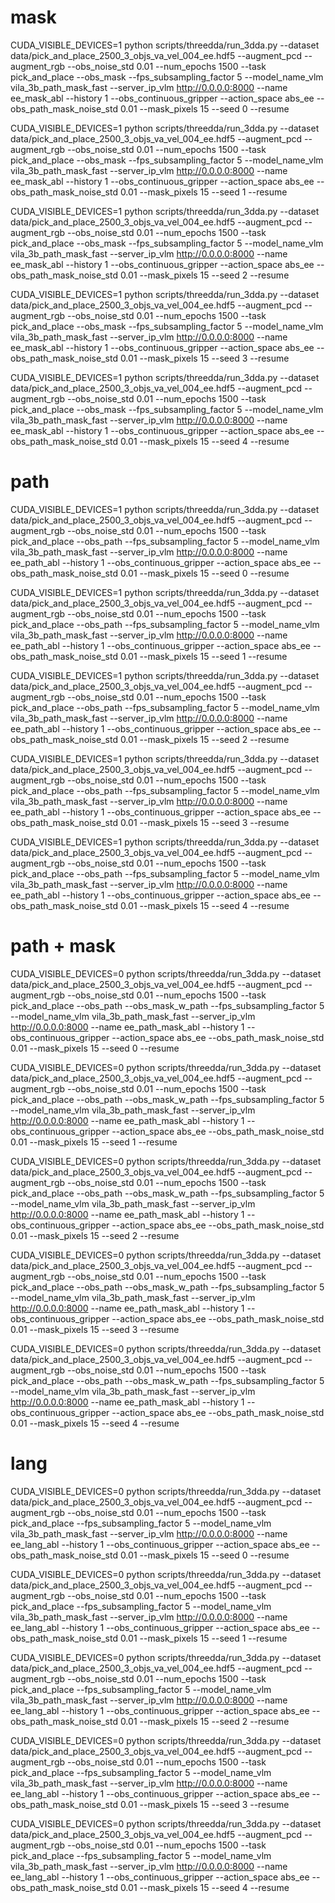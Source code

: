 
# mask
CUDA_VISIBLE_DEVICES=1 python scripts/threedda/run_3dda.py --dataset data/pick_and_place_2500_3_objs_va_vel_004_ee.hdf5 --augment_pcd --augment_rgb --obs_noise_std 0.01 --num_epochs 1500 --task pick_and_place --obs_mask --fps_subsampling_factor 5 --model_name_vlm vila_3b_path_mask_fast --server_ip_vlm http://0.0.0.0:8000 --name ee_mask_abl --history 1 --obs_continuous_gripper --action_space abs_ee --obs_path_mask_noise_std 0.01 --mask_pixels 15 --seed 0 --resume

CUDA_VISIBLE_DEVICES=1 python scripts/threedda/run_3dda.py --dataset data/pick_and_place_2500_3_objs_va_vel_004_ee.hdf5 --augment_pcd --augment_rgb --obs_noise_std 0.01 --num_epochs 1500 --task pick_and_place --obs_mask --fps_subsampling_factor 5 --model_name_vlm vila_3b_path_mask_fast --server_ip_vlm http://0.0.0.0:8000 --name ee_mask_abl --history 1 --obs_continuous_gripper --action_space abs_ee --obs_path_mask_noise_std 0.01 --mask_pixels 15 --seed 1 --resume

CUDA_VISIBLE_DEVICES=1 python scripts/threedda/run_3dda.py --dataset data/pick_and_place_2500_3_objs_va_vel_004_ee.hdf5 --augment_pcd --augment_rgb --obs_noise_std 0.01 --num_epochs 1500 --task pick_and_place --obs_mask --fps_subsampling_factor 5 --model_name_vlm vila_3b_path_mask_fast --server_ip_vlm http://0.0.0.0:8000 --name ee_mask_abl --history 1 --obs_continuous_gripper --action_space abs_ee --obs_path_mask_noise_std 0.01 --mask_pixels 15 --seed 2 --resume

CUDA_VISIBLE_DEVICES=1 python scripts/threedda/run_3dda.py --dataset data/pick_and_place_2500_3_objs_va_vel_004_ee.hdf5 --augment_pcd --augment_rgb --obs_noise_std 0.01 --num_epochs 1500 --task pick_and_place --obs_mask --fps_subsampling_factor 5 --model_name_vlm vila_3b_path_mask_fast --server_ip_vlm http://0.0.0.0:8000 --name ee_mask_abl --history 1 --obs_continuous_gripper --action_space abs_ee --obs_path_mask_noise_std 0.01 --mask_pixels 15 --seed 3 --resume

CUDA_VISIBLE_DEVICES=1 python scripts/threedda/run_3dda.py --dataset data/pick_and_place_2500_3_objs_va_vel_004_ee.hdf5 --augment_pcd --augment_rgb --obs_noise_std 0.01 --num_epochs 1500 --task pick_and_place --obs_mask --fps_subsampling_factor 5 --model_name_vlm vila_3b_path_mask_fast --server_ip_vlm http://0.0.0.0:8000 --name ee_mask_abl --history 1 --obs_continuous_gripper --action_space abs_ee --obs_path_mask_noise_std 0.01 --mask_pixels 15 --seed 4 --resume

# path 

CUDA_VISIBLE_DEVICES=1 python scripts/threedda/run_3dda.py --dataset data/pick_and_place_2500_3_objs_va_vel_004_ee.hdf5 --augment_pcd --augment_rgb --obs_noise_std 0.01 --num_epochs 1500 --task pick_and_place --obs_path --fps_subsampling_factor 5 --model_name_vlm vila_3b_path_mask_fast --server_ip_vlm http://0.0.0.0:8000 --name ee_path_abl --history 1 --obs_continuous_gripper --action_space abs_ee --obs_path_mask_noise_std 0.01 --mask_pixels 15 --seed 0 --resume

CUDA_VISIBLE_DEVICES=1 python scripts/threedda/run_3dda.py --dataset data/pick_and_place_2500_3_objs_va_vel_004_ee.hdf5 --augment_pcd --augment_rgb --obs_noise_std 0.01 --num_epochs 1500 --task pick_and_place --obs_path --fps_subsampling_factor 5 --model_name_vlm vila_3b_path_mask_fast --server_ip_vlm http://0.0.0.0:8000 --name ee_path_abl --history 1 --obs_continuous_gripper --action_space abs_ee --obs_path_mask_noise_std 0.01 --mask_pixels 15 --seed 1 --resume

CUDA_VISIBLE_DEVICES=1 python scripts/threedda/run_3dda.py --dataset data/pick_and_place_2500_3_objs_va_vel_004_ee.hdf5 --augment_pcd --augment_rgb --obs_noise_std 0.01 --num_epochs 1500 --task pick_and_place --obs_path --fps_subsampling_factor 5 --model_name_vlm vila_3b_path_mask_fast --server_ip_vlm http://0.0.0.0:8000 --name ee_path_abl --history 1 --obs_continuous_gripper --action_space abs_ee --obs_path_mask_noise_std 0.01 --mask_pixels 15 --seed 2 --resume

CUDA_VISIBLE_DEVICES=1 python scripts/threedda/run_3dda.py --dataset data/pick_and_place_2500_3_objs_va_vel_004_ee.hdf5 --augment_pcd --augment_rgb --obs_noise_std 0.01 --num_epochs 1500 --task pick_and_place --obs_path --fps_subsampling_factor 5 --model_name_vlm vila_3b_path_mask_fast --server_ip_vlm http://0.0.0.0:8000 --name ee_path_abl --history 1 --obs_continuous_gripper --action_space abs_ee --obs_path_mask_noise_std 0.01 --mask_pixels 15 --seed 3 --resume

CUDA_VISIBLE_DEVICES=1 python scripts/threedda/run_3dda.py --dataset data/pick_and_place_2500_3_objs_va_vel_004_ee.hdf5 --augment_pcd --augment_rgb --obs_noise_std 0.01 --num_epochs 1500 --task pick_and_place --obs_path --fps_subsampling_factor 5 --model_name_vlm vila_3b_path_mask_fast --server_ip_vlm http://0.0.0.0:8000 --name ee_path_abl --history 1 --obs_continuous_gripper --action_space abs_ee --obs_path_mask_noise_std 0.01 --mask_pixels 15 --seed 4 --resume

# path + mask
CUDA_VISIBLE_DEVICES=0 python scripts/threedda/run_3dda.py --dataset data/pick_and_place_2500_3_objs_va_vel_004_ee.hdf5 --augment_pcd --augment_rgb --obs_noise_std 0.01 --num_epochs 1500 --task pick_and_place --obs_path --obs_mask_w_path --fps_subsampling_factor 5 --model_name_vlm vila_3b_path_mask_fast --server_ip_vlm http://0.0.0.0:8000 --name ee_path_mask_abl --history 1 --obs_continuous_gripper --action_space abs_ee --obs_path_mask_noise_std 0.01 --mask_pixels 15 --seed 0 --resume

CUDA_VISIBLE_DEVICES=0 python scripts/threedda/run_3dda.py --dataset data/pick_and_place_2500_3_objs_va_vel_004_ee.hdf5 --augment_pcd --augment_rgb --obs_noise_std 0.01 --num_epochs 1500 --task pick_and_place --obs_path --obs_mask_w_path --fps_subsampling_factor 5 --model_name_vlm vila_3b_path_mask_fast --server_ip_vlm http://0.0.0.0:8000 --name ee_path_mask_abl --history 1 --obs_continuous_gripper --action_space abs_ee --obs_path_mask_noise_std 0.01 --mask_pixels 15 --seed 1 --resume

CUDA_VISIBLE_DEVICES=0 python scripts/threedda/run_3dda.py --dataset data/pick_and_place_2500_3_objs_va_vel_004_ee.hdf5 --augment_pcd --augment_rgb --obs_noise_std 0.01 --num_epochs 1500 --task pick_and_place --obs_path --obs_mask_w_path --fps_subsampling_factor 5 --model_name_vlm vila_3b_path_mask_fast --server_ip_vlm http://0.0.0.0:8000 --name ee_path_mask_abl --history 1 --obs_continuous_gripper --action_space abs_ee --obs_path_mask_noise_std 0.01 --mask_pixels 15 --seed 2 --resume

CUDA_VISIBLE_DEVICES=0 python scripts/threedda/run_3dda.py --dataset data/pick_and_place_2500_3_objs_va_vel_004_ee.hdf5 --augment_pcd --augment_rgb --obs_noise_std 0.01 --num_epochs 1500 --task pick_and_place --obs_path --obs_mask_w_path --fps_subsampling_factor 5 --model_name_vlm vila_3b_path_mask_fast --server_ip_vlm http://0.0.0.0:8000 --name ee_path_mask_abl --history 1 --obs_continuous_gripper --action_space abs_ee --obs_path_mask_noise_std 0.01 --mask_pixels 15 --seed 3 --resume

CUDA_VISIBLE_DEVICES=0 python scripts/threedda/run_3dda.py --dataset data/pick_and_place_2500_3_objs_va_vel_004_ee.hdf5 --augment_pcd --augment_rgb --obs_noise_std 0.01 --num_epochs 1500 --task pick_and_place --obs_path --obs_mask_w_path --fps_subsampling_factor 5 --model_name_vlm vila_3b_path_mask_fast --server_ip_vlm http://0.0.0.0:8000 --name ee_path_mask_abl --history 1 --obs_continuous_gripper --action_space abs_ee --obs_path_mask_noise_std 0.01 --mask_pixels 15 --seed 4 --resume

# lang
CUDA_VISIBLE_DEVICES=0 python scripts/threedda/run_3dda.py --dataset data/pick_and_place_2500_3_objs_va_vel_004_ee.hdf5 --augment_pcd --augment_rgb --obs_noise_std 0.01 --num_epochs 1500 --task pick_and_place --fps_subsampling_factor 5 --model_name_vlm vila_3b_path_mask_fast --server_ip_vlm http://0.0.0.0:8000 --name ee_lang_abl --history 1 --obs_continuous_gripper --action_space abs_ee --obs_path_mask_noise_std 0.01 --mask_pixels 15 --seed 0 --resume

CUDA_VISIBLE_DEVICES=0 python scripts/threedda/run_3dda.py --dataset data/pick_and_place_2500_3_objs_va_vel_004_ee.hdf5 --augment_pcd --augment_rgb --obs_noise_std 0.01 --num_epochs 1500 --task pick_and_place --fps_subsampling_factor 5 --model_name_vlm vila_3b_path_mask_fast --server_ip_vlm http://0.0.0.0:8000 --name ee_lang_abl --history 1 --obs_continuous_gripper --action_space abs_ee --obs_path_mask_noise_std 0.01 --mask_pixels 15 --seed 1 --resume

CUDA_VISIBLE_DEVICES=0 python scripts/threedda/run_3dda.py --dataset data/pick_and_place_2500_3_objs_va_vel_004_ee.hdf5 --augment_pcd --augment_rgb --obs_noise_std 0.01 --num_epochs 1500 --task pick_and_place --fps_subsampling_factor 5 --model_name_vlm vila_3b_path_mask_fast --server_ip_vlm http://0.0.0.0:8000 --name ee_lang_abl --history 1 --obs_continuous_gripper --action_space abs_ee --obs_path_mask_noise_std 0.01 --mask_pixels 15 --seed 2 --resume

CUDA_VISIBLE_DEVICES=0 python scripts/threedda/run_3dda.py --dataset data/pick_and_place_2500_3_objs_va_vel_004_ee.hdf5 --augment_pcd --augment_rgb --obs_noise_std 0.01 --num_epochs 1500 --task pick_and_place --fps_subsampling_factor 5 --model_name_vlm vila_3b_path_mask_fast --server_ip_vlm http://0.0.0.0:8000 --name ee_lang_abl --history 1 --obs_continuous_gripper --action_space abs_ee --obs_path_mask_noise_std 0.01 --mask_pixels 15 --seed 3 --resume

CUDA_VISIBLE_DEVICES=0 python scripts/threedda/run_3dda.py --dataset data/pick_and_place_2500_3_objs_va_vel_004_ee.hdf5 --augment_pcd --augment_rgb --obs_noise_std 0.01 --num_epochs 1500 --task pick_and_place --fps_subsampling_factor 5 --model_name_vlm vila_3b_path_mask_fast --server_ip_vlm http://0.0.0.0:8000 --name ee_lang_abl --history 1 --obs_continuous_gripper --action_space abs_ee --obs_path_mask_noise_std 0.01 --mask_pixels 15 --seed 4 --resume




<!-- CUDA_VISIBLE_DEVICES=0 python scripts/threedda/run_3dda.py --dataset data/pick_and_place_2500_3_objs_va_vel_004_ee_hamster.hdf5 --augment_pcd --augment_rgb --obs_noise_std 0.01 --num_epochs 1500 --task pick_and_place --fps_subsampling_factor 5 --model_name_vlm hamster_13b --server_ip_vlm https://edclduajln.a.pinggy.link --name ee_hamster_abl --history 1 --obs_continuous_gripper --action_space abs_ee --obs_hamster --obs_path_mask_noise_std 0.01 --resume

CUDA_VISIBLE_DEVICES=1 python scripts/threedda/run_3dda.py --dataset data/pick_and_place_2500_3_objs_va_vel_004_ee.hdf5 --augment_pcd --augment_rgb --obs_noise_std 0.01 --num_epochs 1500 --task pick_and_place --fps_subsampling_factor 5 --model_name_vlm vila_3b_path_mask_fast --server_ip_vlm https://edclduajln.a.pinggy.link --name ee_path_rainbow_abl --history 1 --obs_continuous_gripper --action_space abs_ee --obs_path --rainbow_path --obs_path_mask_noise_std 0.01 --resume -->